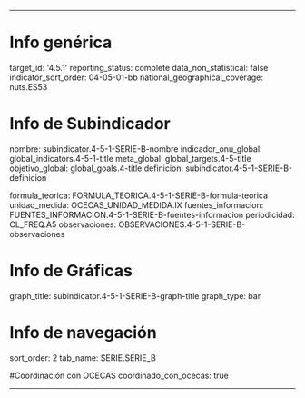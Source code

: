 ---

# Info genérica
target_id: '4.5.1'
reporting_status: complete
data_non_statistical: false
indicator_sort_order: 04-05-01-bb
national_geographical_coverage: nuts.ES53

# Info de Subindicador
nombre: subindicator.4-5-1-SERIE-B-nombre
indicador_onu_global: global_indicators.4-5-1-title
meta_global: global_targets.4-5-title
objetivo_global: global_goals.4-title
definicion: subindicator.4-5-1-SERIE-B-definicion

formula_teorica: FORMULA_TEORICA.4-5-1-SERIE-B-formula-teorica
unidad_medida: OCECAS_UNIDAD_MEDIDA.IX
fuentes_informacion: FUENTES_INFORMACION.4-5-1-SERIE-B-fuentes-informacion
periodicidad: CL_FREQ.A5
observaciones: OBSERVACIONES.4-5-1-SERIE-B-observaciones
# Info de Gráficas
graph_title: subindicator.4-5-1-SERIE-B-graph-title
graph_type: bar

# Info de navegación
sort_order: 2
tab_name: SERIE.SERIE_B

#Coordinación con OCECAS
coordinado_con_ocecas: true

---